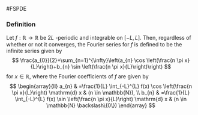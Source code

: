 #FSPDE 
### Definition
Let $f: \mathbb{R} \rightarrow \mathbb{R}$ be $2 L$ -periodic and integrable on $[-L, L]$. Then, regardless of whether or not it converges, the Fourier series for $f$ is defined to be the infinite series given by
$$
\frac{a_{0}}{2}+\sum_{n=1}^{\infty}\left(a_{n} \cos \left(\frac{n \pi x}{L}\right)+b_{n} \sin \left(\frac{n \pi x}{L}\right)\right)
$$
for $x \in \mathbb{R}$, where the Fourier coefficients of $f$ are given by
$$
\begin{array}{ll}
a_{n} & =\frac{1}{L} \int_{-L}^{L} f(x) \cos \left(\frac{n \pi x}{L}\right) \mathrm{d} x & (n \in \mathbb{N}), \\
b_{n} & =\frac{1}{L} \int_{-L}^{L} f(x) \sin \left(\frac{n \pi x}{L}\right) \mathrm{d} x & (n \in \mathbb{N} \backslash\{0\})
\end{array}
$$